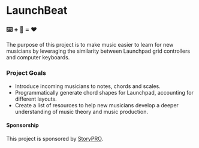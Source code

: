 # LaunchBeat 
### ⌨️ + 🎵 = ❤️
The purpose of this project is to make music easier to learn for new musicians by leveraging the similarity between Launchpad grid controllers and computer keyboards.


### Project Goals
- Introduce incoming musicians to notes, chords and scales.
- Programmatically generate chord shapes for Launchpad, accounting for different layouts.
- Create a list of resources to help new musicians develop a deeper understanding of music theory and music production.


#### Sponsorship
This project is sponsored by [StoryPRO](https://www.storypro.io).